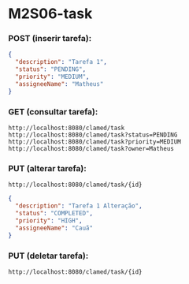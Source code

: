 # M2S06-task

### POST (inserir tarefa):
```json
{
  "description": "Tarefa 1",
  "status": "PENDING",
  "priority": "MEDIUM",
  "assigneeName": "Matheus"
}
```
### GET (consultar tarefa):
```code
http://localhost:8080/clamed/task
http://localhost:8080/clamed/task?status=PENDING
http://localhost:8080/clamed/task?priority=MEDIUM
http://localhost:8080/clamed/task?owner=Matheus
```
### PUT (alterar tarefa):

```code
http://localhost:8080/clamed/task/{id}
```
```json
{
  "description": "Tarefa 1 Alteração",
  "status": "COMPLETED",
  "priority": "HIGH",
  "assigneeName": "Cauã"
}
```
### PUT (deletar tarefa):

```code
http://localhost:8080/clamed/task/{id}
```